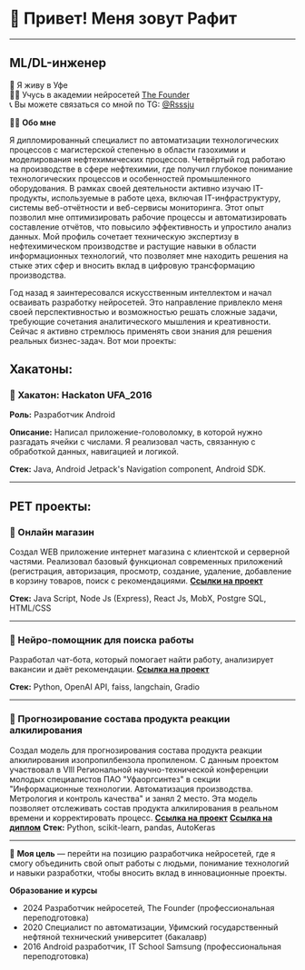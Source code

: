 # 👋 Привет! Меня зовут Рафит
______________________________
## ML/DL-инженер

🌆 Я живу в Уфе  
👨‍🎓 Учусь в академии нейросетей [The Founder](https://academy.the-founder.ru/)  
📞 Вы можете связаться со мной по TG: [@Rsssju](https://t.me/Rsssju)

👨‍💻 **Обо мне**

Я дипломированный специалист по автоматизации технологических процессов с магистерской степенью в области газохимии и моделирования нефтехимических процессов. Четвёртый год работаю на производстве в сфере нефтехимии, где получил глубокое понимание технологических процессов и особенностей промышленного оборудования.
В рамках своей деятельности активно изучаю IT-продукты, используемые в работе цеха, включая IT-инфраструктуру, системы веб-отчётности и веб-сервисы мониторинга. Этот опыт позволил мне оптимизировать рабочие процессы и автоматизировать составление отчётов, что повысило эффективность и упростило анализ данных.
Мой профиль сочетает техническую экспертизу в нефтехимическом производстве и растущие навыки в области информационных технологий, что позволяет мне находить решения на стыке этих сфер и вносить вклад в цифровую трансформацию производства.

Год назад я заинтересовался искусственным интеллектом и начал осваивать разработку нейросетей. Это направление привлекло меня своей перспективностью и возможностью решать сложные задачи, требующие сочетания аналитического мышления и креативности. Сейчас я активно стремлюсь применять свои знания для решения реальных бизнес-задач. Вот мои проекты:
## Хакатоны:
### 📌 Хакатон: Hackaton UFA_2016
**Роль:** Разработчик Android

**Описание:** Написал приложение-головоломку, в которой нужно разгадать ячейки с числами. Я реализовал часть, связанную с обработкой данных, навигацией и логикой.

**Стек:** Java, Android Jetpack's Navigation component, Android SDK.
___
## PET проекты:
### 📌 Онлайн магазин 
Создал WEB приложение интернет магазина с клиентской и серверной частями. Реализовал базовый функционал современных приложений (регистрация, авторизация, просмотр, создание, удаление, добавление в корзину товаров, поиск с рекомендациями.  [**Ссылки на проект**](https://github.com/raafitt/marketplace)

**Стек:** Java Script, Node Js (Express),  React Js, MobX, Postgre SQL, HTML/CSS

____

### 📌 Нейро-помощник для поиска работы 
Разработал чат-бота, который помогает найти работу, анализирует вакансии и даёт рекомендации. [**Ссылка на проект**](https://github.com/raafitt/GoogleColab/tree/neural-worker)

**Стек:** Python, OpenAI API, faiss, langchain, Gradio

___

### 📌 Прогнозирование состава продукта реакции алкилирования  
Создал модель для прогнозирования состава продукта реакции алкилирования изопропилбензола пропиленом. С данным проектом участвовал в Vlll Региональной научно-технической конференции молодых специалистов ПАО "Уфаоргсинтез" в секции "Информационные технологии. Автоматизация производства. Метрология и контроль качества" и занял 2 место. Эта модель позволяет отслеживать состав продукта алкилирования в реальном времени и корректировать процесс. [**Ссылка на проект**](https://github.com/raafitt/GoogleColab/tree/Linear-Regression)
[**Ссылка на диплом**](https://drive.google.com/file/d/1mm0Rm9dW9RgaPjbNFvAE57gATa3iFKFH/view?usp=sharing)
**Стек:** Python, scikit-learn, pandas, AutoKeras

_____

🎯 **Моя цель** — перейти на позицию разработчика нейросетей, где я смогу объединить свой опыт работы с людьми, понимание технологий и навыки разработки, чтобы вносить вклад в инновационные проекты. 

**Образование и курсы**
* 2024 Разработчик нейросетей, The Founder (профессиональная переподготовка)
* 2020 Специалист по автоматизации, Уфимский государственный нефтяной технический университет (бакалавр)
* 2016 Android разработчик, IT School Samsung (профессиональная переподготовка)




